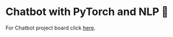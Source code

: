 # Chatbot with PyTorch and NLP :rocket:

For Chatbot project board click [here](https://github.com/users/moaaz-ashour/projects/3).
